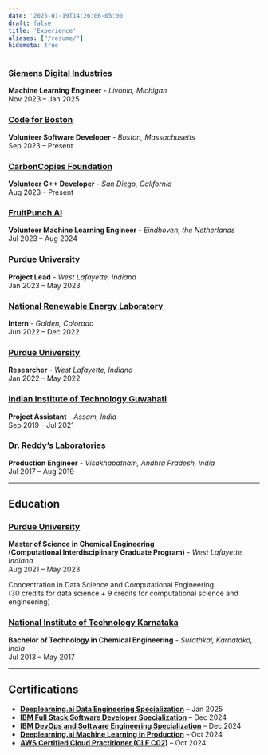 ```yaml
---
date: '2025-01-19T14:26:06-05:00'
draft: false
title: 'Experience'
aliases: ["/resume/"]
hidemeta: true
---
```


### [Siemens Digital Industries](https://xcelerator.siemens.com/global/en/industries/battery-manufacturing/accelerated-battery-development.html)  
**Machine Learning Engineer** - _Livonia, Michigan_  
Nov 2023 – Jan 2025  

### [Code for Boston](https://github.com/codeforboston/home-energy-analysis-tool)  
**Volunteer Software Developer** - _Boston, Massachusetts_  
Sep 2023 – Present  

### [CarbonCopies Foundation](https://gitlab.braingenix.org/carboncopies/BrainGenix-NES)  
**Volunteer C++ Developer** - _San Diego, California_  
Aug 2023 – Present  

### [FruitPunch AI](https://www.fruitpunch.ai/blog/tracking-turtles-how-ai-helps-conservationists-to-re-identify-sea-turtles)  
**Volunteer Machine Learning Engineer** - _Eindhoven, the Netherlands_  
Jul 2023 – Aug 2024  

### [Purdue University](http://www.datamine.purdue.edu/)  
**Project Lead** - _West Lafayette, Indiana_  
Jan 2023 – May 2023  

### [National Renewable Energy Laboratory](https://www.nrel.gov/)  
**Intern** - _Golden, Colorado_  
Jun 2022 – Dec 2022  

### [Purdue University](http://www.datamine.purdue.edu/)  
**Researcher** - _West Lafayette, Indiana_  
Jan 2022 – May 2022  

### [Indian Institute of Technology Guwahati](http://www.iitg.ac.in/chemeng)  
**Project Assistant** - _Assam, India_  
Sep 2019 – Jul 2021  

### [Dr. Reddy’s Laboratories](https://www.drreddys.com/)  
**Production Engineer** - _Visakhapatnam, Andhra Pradesh, India_  
Jul 2017 – Aug 2019  

---

## Education

### [Purdue University](https://purdue.edu/)  
**Master of Science in Chemical Engineering** \
**(Computational Interdisciplinary Graduate Program)** - _West Lafayette, Indiana_  
Aug 2021 – May 2023  

Concentration in Data Science and Computational Engineering \
(30 credits for data science + 9 credits for computational science and engineering)

### [National Institute of Technology Karnataka](https://www.nitk.ac.in/)  
**Bachelor of Technology in Chemical Engineering** - _Surathkal, Karnataka, India_  
Jul 2013 – May 2017  

---

## Certifications

- [**Deeplearning.ai Data Engineering Specialization**](https://www.coursera.org/account/accomplishments/specialization/RGVV74LQK0E6) – Jan 2025  
- [**IBM Full Stack Software Developer Specialization**](https://www.coursera.org/account/accomplishments/specialization/90W67934KLGK) – Dec 2024  
- [**IBM DevOps and Software Engineering Specialization**](https://www.coursera.org/account/accomplishments/specialization/XYZGW3WDU402) – Dec 2024  
- [**Deeplearning.ai Machine Learning in Production**](https://www.coursera.org/account/accomplishments/verify/HYL2L2DPX2FM) – Oct 2024  
- [**AWS Certified Cloud Practitioner (CLF C02)**](https://cp.certmetrics.com/amazon/en/public/verify/credential/9f7a8b93585546259a0e940e33e05650) – Oct 2024  

